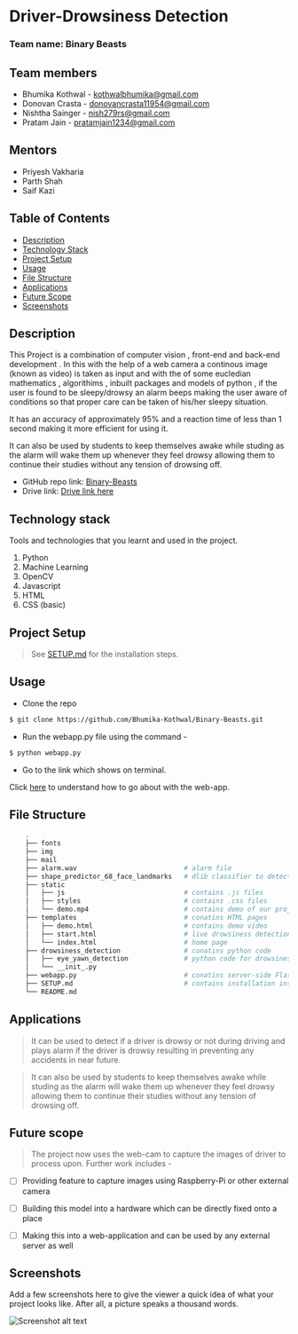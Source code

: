 # Driver-Drowsiness Detection

### Team name: Binary Beasts

## Team members
* Bhumika Kothwal - kothwalbhumika@gmail.com
* Donovan Crasta - donovancrasta11954@gmail.com
* Nishtha Sainger - nish279rs@gmail.com
* Pratam Jain - pratamjain1234@gmail.com

## Mentors
* Priyesh Vakharia
* Parth Shah
* Saif Kazi

<!-- TABLE OF CONTENTS -->
## Table of Contents

* [Description](#description)
* [Technology Stack](#technology-stack)
* [Project Setup](#project-setup)
* [Usage](#usage)
* [File Structure](#file-structure)
* [Applications](#applications)
* [Future Scope](#future-scope)
* [Screenshots](#screenshots)
    
        
## Description
This Project is a combination of computer vision , front-end and back-end development . In this with the help of a web camera a continous image (known as video) 
is taken as input and with the of some  eucledian mathematics , algorithims , inbuilt packages and models of python , if the user is found to be sleepy/drowsy an alarm beeps making the user aware of conditions so that proper care can be taken of his/her sleepy situation. 

It has an accuracy of approximately 95% and a reaction time of less than 1 second making it more efficient for using it.    

It can also be used by students to keep themselves awake while studing as the alarm will wake them up whenever they feel drowsy allowing them to continue their studies without any tension of drowsing off.
    
        
* GitHub repo link: [Binary-Beasts](https://github.com/Bhumika-Kothwal/Binary-Beasts)
* Drive link: [Drive link here](https://drive.google.com/)
    
        
## Technology stack

Tools and technologies that you learnt and used in the project.

1. Python
2. Machine Learning
3. OpenCV
4. Javascript
5. HTML
6. CSS (basic)
    
        
## Project Setup
> See [SETUP.md](https://github.com/Bhumika-Kothwal/Binary-Beasts/blob/master/SETUP.md) for the installation steps.
    
        
## Usage
* Clone the repo
```sh
$ git clone https://github.com/Bhumika-Kothwal/Binary-Beasts.git
``` 
* Run the webapp.py file using the command -
```sh
$ python webapp.py
```
* Go to the link which shows on terminal.   
    
Click [here]() to understand how to go about with the web-app.  
    
        
## File Structure   
```sh
    .  
    ├── fonts 
    ├── img 
    ├── mail 
    ├── alarm.wav                           # alarm file
    ├── shape_predictor_68_face_landmarks   # dlib classifier to detect facial landmarks
    ├── static                   
    │   ├── js                              # contains .js files    
    │   ├── styles                          # contains .css files       
    │   └── demo.mp4                        # contains demo of our project          
    ├── templates                           # conatins HTML pages  
    │   ├── demo.html                       # contains demo video
    │   ├── start.html                      # live drowsiness detection page
    │   └── index.html                      # home page
    ├── drowsiness_detection                # conatins python code    
    │   ├── eye_yawn_detection              # python code for drowsiness detection
    │   └── __init_.py       
    ├── webapp.py                           # conatins server-side Flask code   
    ├── SETUP.md                            # contains installation instructions of different modules
    └── README.md                          
``` 
    
        
## Applications
> It can be used to detect if a driver is drowsy or not during driving and plays alarm if the driver is drowsy resulting in preventing any accidents in near future.  
  
> It can also be used by students to keep themselves awake while studing as the alarm will wake them up whenever they feel drowsy allowing them to continue their studies without any tension of drowsing off.
    
        
## Future scope
> The project now uses the web-cam to capture the images of driver to process upon. Further work includes -
- [ ] Providing feature to capture images using Raspberry-Pi or other external camera
- [ ] Building this model into a hardware which can be directly fixed onto a place  
- [ ] Making this into a web-application and can be used by any external server as well

    
        
## Screenshots
Add a few screenshots here to give the viewer a quick idea of what your project looks like. After all, a picture speaks a thousand words.

![Screenshot alt text](https://edtimes.in/wp-content/uploads/2018/09/NikeMeme10-640x633.jpg "Here is a screenshot")
        
